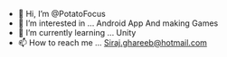 - 👋 Hi, I’m @PotatoFocus
- 👀 I’m interested in ... Android App And making Games
- 🌱 I’m currently learning ... Unity
- 📫 How to reach me ... Siraj.ghareeb@hotmail.com

<!---
PotatoFocus/PotatoFocus is a ✨ special ✨ repository because its `README.md` (this file) appears on your GitHub profile.
You can click the Preview link to take a look at your changes.
--->
